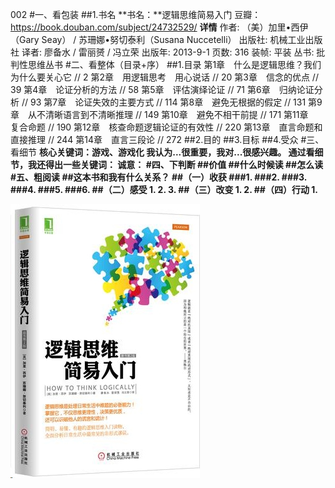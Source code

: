 002 
#一、看包装
##1.书名
**书名：**逻辑思维简易入门
豆瓣：https://book.douban.com/subject/24732529/
**详情**
作者: （美）加里•西伊（Gary Seay） / 苏珊娜•努切泰利（Susana Nuccetelli） 
出版社: 机械工业出版社
译者: 廖备水 / 雷丽赟 / 冯立荣 
出版年: 2013-9-1
页数: 316
装帧: 平装
丛书: 批判性思维丛书
#二、看整体（目录+序）
##1.目录
    第1章　什么是逻辑思维？我们为什么要关心它 // 2
    第2章　用逻辑思考　用心说话 // 20
    第3章　信念的优点 // 39
    第4章　论证分析的方法 // 58
    第5章　评估演绎论证 // 71
    第6章　归纳论证分析 // 93
    第7章　论证失效的主要方式 // 114
    第8章　避免无根据的假定 // 131
    第9章　从不清晰语言到不清晰推理 // 149
    第10章　避免不相干前提 // 171
    第11章　复合命题 // 190
    第12章　核查命题逻辑论证的有效性 // 220
    第13章　直言命题和直接推理 // 244
    第14章　直言三段论 // 272
##2.目的
##3.目标
##4.受众
#三、看细节
**核心关键词：**游戏、游戏化
我认为...很重要，我对...很感兴趣。
通过看细节，我还得出一些关键词：
诚意：
#四、下判断
##价值
##什么时候读
##怎么读
#五、粗阅读
##这本书和我有什么关系？
##（一）收获
###1.
###2.
###3.
###4.
###5.
###6.
##（二）感受
1.
2.
3.
##（三）改变
1.
2.
##（四）行动
1.****


![](./_image/2017-02-19-11-14-25.jpg)

